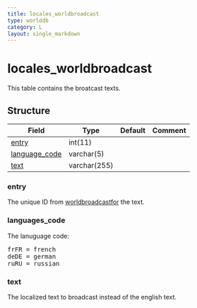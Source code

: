 ```yaml
---
title: locales_worldbroadcast
type: worlddb
category: L
layout: single_markdown
---
```


# locales_worldbroadcast
This table contains the broatcast texts. 

## Structure

Field                                                                                            | Type         | Default | Comment
------------------------------------------------------------------------------------------------ | ------------ | ------- | -------
[entry](#entry)                 | int(11)      |         |        
[language_code](#language_code) | varchar(5)   |         |        
[text](#text)                   | varchar(255) |         |        

### entry

The unique ID from [worldbroadcastfor](http://www.ascemu.org/wiki/index.php?title=Worldbroadcast "Worldbroadcast") the text.

### languages_code

The lanuguage code:

<pre>
frFR = french
deDE = german
ruRU = russian
</pre>

### text

The localized text to broadcast instead of the english text.